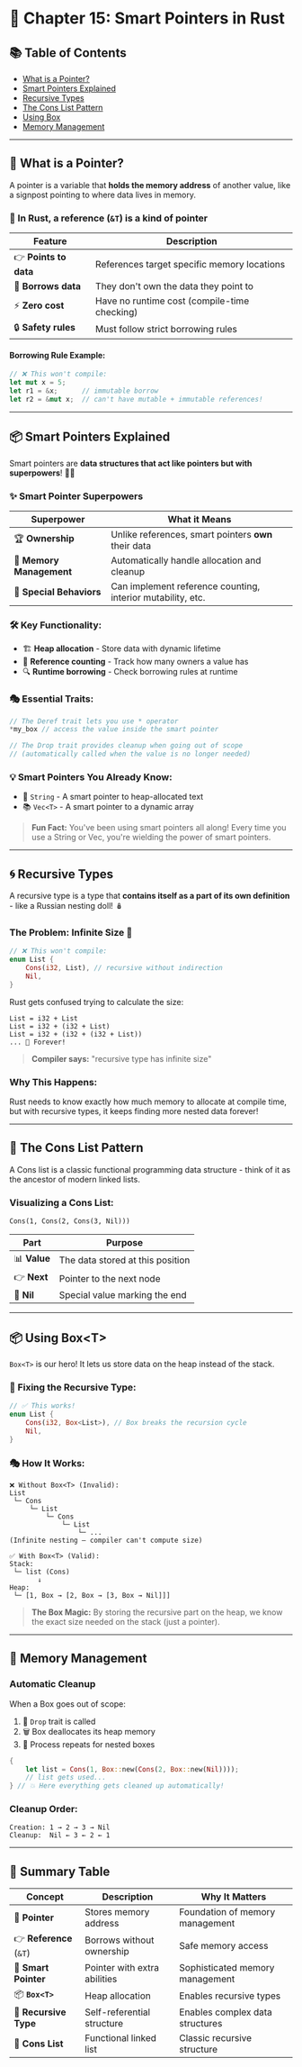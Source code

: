 # 🚀 Chapter 15: Smart Pointers in Rust


## 📚 Table of Contents
- [What is a Pointer?](#what-is-a-pointer)
- [Smart Pointers Explained](#smart-pointers-explained)
- [Recursive Types](#recursive-types)
- [The Cons List Pattern](#the-cons-list-pattern)
- [Using Box<T>](#using-boxt)
- [Memory Management](#memory-management)

---

## 🧠 What is a Pointer?

A pointer is a variable that **holds the memory address** of another value, like a signpost pointing to where data lives in memory.

### 🔹 In Rust, a reference (`&T`) is a kind of pointer

| Feature | Description |
|---------|-------------|
| 👉 **Points to data** | References target specific memory locations |
| 🤲 **Borrows data** | They don't own the data they point to |
| ⚡ **Zero cost** | Have no runtime cost (compile-time checking) |
| 🔒 **Safety rules** | Must follow strict borrowing rules |

#### Borrowing Rule Example:
```rust
// ❌ This won't compile:
let mut x = 5;
let r1 = &x;      // immutable borrow
let r2 = &mut x;  // can't have mutable + immutable references!
```

---

## 📦 Smart Pointers Explained

Smart pointers are **data structures that act like pointers but with superpowers**! 🦸‍♂️

### ✨ Smart Pointer Superpowers

| Superpower | What it Means |
|------------|---------------|
| 🏆 **Ownership** | Unlike references, smart pointers **own** their data |
| 🧠 **Memory Management** | Automatically handle allocation and cleanup |
| 🔄 **Special Behaviors** | Can implement reference counting, interior mutability, etc. |

### 🛠️ Key Functionality:

* 🏗️ **Heap allocation** - Store data with dynamic lifetime
* 🔢 **Reference counting** - Track how many owners a value has  
* 🔍 **Runtime borrowing** - Check borrowing rules at runtime

### 🎭 Essential Traits:

```rust
// The Deref trait lets you use * operator
*my_box // access the value inside the smart pointer

// The Drop trait provides cleanup when going out of scope
// (automatically called when the value is no longer needed)
```

### 💡 Smart Pointers You Already Know:

* 📝 `String` - A smart pointer to heap-allocated text
* 📚 `Vec<T>` - A smart pointer to a dynamic array

> **Fun Fact:** You've been using smart pointers all along! Every time you use a String or Vec, you're wielding the power of smart pointers.

---

## 🌀 Recursive Types

A recursive type is a type that **contains itself as a part of its own definition** - like a Russian nesting doll! 🪆

### The Problem: Infinite Size 🤯

```rust
// ❌ This won't compile:
enum List {
    Cons(i32, List), // recursive without indirection
    Nil,
}
```

Rust gets confused trying to calculate the size:
```
List = i32 + List
List = i32 + (i32 + List)
List = i32 + (i32 + (i32 + List))
... 🔁 Forever!
```

> **Compiler says:** "recursive type has infinite size" 

### Why This Happens:
Rust needs to know exactly how much memory to allocate at compile time, but with recursive types, it keeps finding more nested data forever!

---

## 🔗 The Cons List Pattern

A Cons list is a classic functional programming data structure - think of it as the ancestor of modern linked lists.

### Visualizing a Cons List:

```
Cons(1, Cons(2, Cons(3, Nil)))
```

| Part | Purpose |
|------|---------|
| 📊 **Value** | The data stored at this position |
| 👉 **Next** | Pointer to the next node |
| 🛑 **Nil** | Special value marking the end |

---

## 📦 Using Box\<T\>

`Box<T>` is our hero! It lets us store data on the heap instead of the stack.

### 🔧 Fixing the Recursive Type:

```rust
// ✅ This works!
enum List {
    Cons(i32, Box<List>), // Box breaks the recursion cycle
    Nil,
}
```

### 🎭 How It Works:

```
❌ Without Box<T> (Invalid):
List
 └─ Cons
     └─ List
         └─ Cons
             └─ List
                 └─ ...
(Infinite nesting — compiler can't compute size)

✅ With Box<T> (Valid):
Stack:
 └─ list (Cons)
       ↓
Heap:
 └─ [1, Box → [2, Box → [3, Box → Nil]]]
```

> **The Box Magic:** By storing the recursive part on the heap, we know the exact size needed on the stack (just a pointer).

---

## 🧹 Memory Management

### Automatic Cleanup

When a Box goes out of scope:

1. 🧹 `Drop` trait is called
2. 🗑️ Box deallocates its heap memory
3. 🔄 Process repeats for nested boxes

```rust
{
    let list = Cons(1, Box::new(Cons(2, Box::new(Nil))));
    // list gets used...
} // 💥 Here everything gets cleaned up automatically!
```

### Cleanup Order:
```
Creation: 1 → 2 → 3 → Nil
Cleanup:  Nil ← 3 ← 2 ← 1
```

---

## 📌 Summary Table

| Concept | Description | Why It Matters |
|---------|-------------|---------------|
| 📍 **Pointer** | Stores memory address | Foundation of memory management |
| 👉 **Reference** (`&T`) | Borrows without ownership | Safe memory access |
| 🧠 **Smart Pointer** | Pointer with extra abilities | Sophisticated memory management |
| 📦 **`Box<T>`** | Heap allocation | Enables recursive types |
| 🔄 **Recursive Type** | Self-referential structure | Enables complex data structures |
| 🔗 **Cons List** | Functional linked list | Classic recursive structure |


